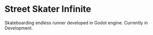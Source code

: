 # Street Skater Infinite
Skateboarding endless runner developed in Godot engine. Currently in Development.
